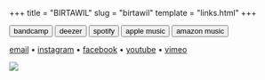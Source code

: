+++
title = "BIRTAWIL"
slug = "birtawil"
template = "links.html"
+++

<section>

<a class="btn-full" href="https://birtawil.bandcamp.com/" target="_blank"><button>bandcamp</button></a>
<a class="btn-full" href="https://www.deezer.com/artist/183026617" target="_blank"><button>deezer</button></a>
<a class="btn-full" href="https://open.spotify.com/artist/69ywl11Y2LHTkcUQHWGtvi" target="_blank"><button>spotify</button></a>
<a class="btn-full" href="https://music.apple.com/artist/birtawil/1644667820" target="_blank"><button>apple music</button></a>
<a class="btn-full" href="https://music.amazon.fr/artists/B0BDZSM79K/birtawil" target="_blank"><button>amazon music</button></a>

<p class="center">
  <a href="mailto:birtawilmusic@gmail.com">email</a> &#x2022;
  <a href="https://www.instagram.com/xaviergodart/">instagram</a> &#x2022;
  <a href="https://www.facebook.com/birtawilmusic/">facebook</a> &#x2022;
  <a href="https://www.youtube.com/channel/UCZxV1UJ_rviJ0alhXSOIbuQ">youtube</a> &#x2022;
  <a href="https://vimeo.com/birtawil">vimeo</a>
</p>

<img src="https://f4.bcbits.com/img/0029875831_20.jpg"/>


</section>

<section>